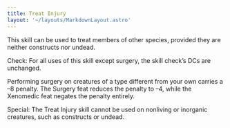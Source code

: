 ```yaml
---
title: Treat Injury
layout: '~/layouts/MarkdownLayout.astro'
---
```

This skill can be used to treat members of other species, provided they are
neither constructs nor undead.

Check: For all uses of this skill except surgery, the skill check’s DCs are
unchanged.

Performing surgery on creatures of a type different from your own carries a –8
penalty. The Surgery feat reduces the penalty to –4, while the Xenomedic feat
negates the penalty entirely.

Special: The Treat Injury skill cannot be used on nonliving or inorganic
creatures, such as constructs or undead.

